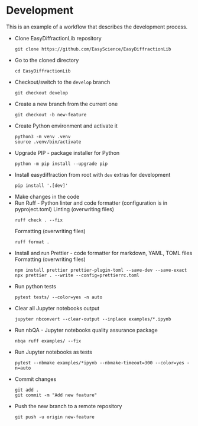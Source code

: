 # Development

This is an example of a workflow that describes the development process.

* Clone EasyDiffractionLib repository
  ```console
  git clone https://github.com/EasyScience/EasyDiffractionLib
  ```
* Go to the cloned directory
  ```console
  cd EasyDiffractionLib
  ```
* Checkout/switch to the `develop` branch
  ```console
  git checkout develop
  ```
* Create a new branch from the current one
  ```console
  git checkout -b new-feature
  ```
* Create Python environment and activate it
  ```console
  python3 -m venv .venv
  source .venv/bin/activate
  ```  
* Upgrade PIP - package installer for Python
  ```console
  python -m pip install --upgrade pip
  ```
* Install easydiffraction from root with `dev` extras for development
  ```console
  pip install '.[dev]'
  ```
* Make changes in the code
* Run Ruff - Python linter and code formatter (configuration is in pyproject.toml)
  Linting (overwriting files)
  ```console
  ruff check . --fix
  ```
  Formatting (overwriting files)
  ```console
  ruff format .
  ```
* Install and run Prettier - code formatter for markdown, YAML, TOML files
  Formatting (overwriting files)
  ```console
  npm install prettier prettier-plugin-toml --save-dev --save-exact
  npx prettier . --write --config=prettierrc.toml
  ```
* Run python tests
  ```console
  pytest tests/ --color=yes -n auto
  ```
* Clear all Jupyter notebooks output
  ```console
  jupyter nbconvert --clear-output --inplace examples/*.ipynb
  ```
* Run nbQA - Jupyter notebooks quality assurance package
  ```console
  nbqa ruff examples/ --fix
  ```  
* Run Jupyter notebooks as tests
  ```console
  pytest --nbmake examples/*ipynb --nbmake-timeout=300 --color=yes -n=auto
  ```
* Commit changes
  ```console
  git add .
  git commit -m "Add new feature"
  ```
* Push the new branch to a remote repository
  ```console
  git push -u origin new-feature
  ```
